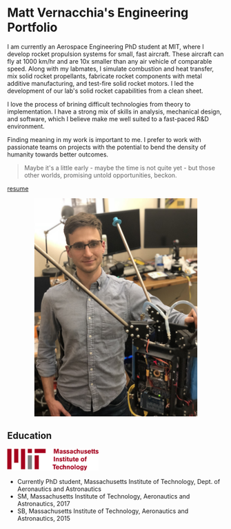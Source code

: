 # Matt Vernacchia's Engineering Portfolio

I am currently an Aerospace Engineering PhD student at MIT, where I develop rocket propulsion systems for small, fast aircraft. These aircraft can fly at 1000 km/hr and are 10x smaller than any air vehicle of comparable speed. Along with my labmates, I simulate combustion and heat transfer, mix solid rocket propellants, fabricate rocket components with metal additive manufacturing, and test-fire solid rocket motors. I led the development of our lab's solid rocket capabilities from a clean sheet.

I love the process of brining difficult technologies from theory to implementation. I have a strong mix of skills in analysis, mechanical design, and software, which I believe make me well suited to a fast-paced R&D environment. 

Finding meaning in my work is important to me. I prefer to work with passionate teams on projects with the potential to bend the density of humanity towards better outcomes.

> Maybe it's a little early - maybe the time is not quite yet - but those other worlds, promising untold opportunities, beckon.

[resume](assets/docs/vernacchia_resume.pdf)

<div style="text-align:center"><img src="assets/images/matt_with_jet.jpg" width=75%></div>


## Education
<img src="assets/images/MIT_logo.svg" height=50>

 - Currently PhD student, Massachusetts Institute of Technology, Dept. of Aeronautics and Astronautics
 - SM, Massachusetts Institute of Technology, Aeronautics and Astronautics, 2017
 - SB, Massachusetts Institute of Technology, Aeronautics and Astronautics, 2015
